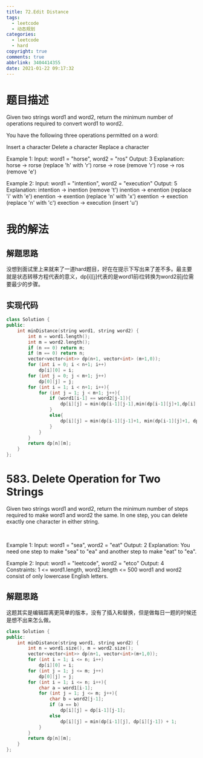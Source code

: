 ```yaml
---
title: 72.Edit Distance
tags:
  - leetcode
  - 动态规划
categories:
  - leetcode
  - hard
copyright: true
comments: true
abbrlink: 3404414355
date: 2021-01-22 09:17:32
---
```

# 题目描述
Given two strings word1 and word2, return the minimum number of operations required to convert word1 to word2.

You have the following three operations permitted on a word:

Insert a character
Delete a character
Replace a character
 

Example 1:
Input: word1 = "horse", word2 = "ros"
Output: 3
Explanation: 
horse -> rorse (replace 'h' with 'r')
rorse -> rose (remove 'r')
rose -> ros (remove 'e')

Example 2:
Input: word1 = "intention", word2 = "execution"
Output: 5
Explanation: 
intention -> inention (remove 't')
inention -> enention (replace 'i' with 'e')
enention -> exention (replace 'n' with 'x')
exention -> exection (replace 'n' with 'c')
exection -> execution (insert 'u')


# 我的解法
## 解题思路
没想到面试里上来就来了一道hard题目，好在在提示下写出来了差不多。最主要就是状态转移方程代表的意义，dp\[i\]\[j\]代表的是word1前i位转换为word2前j位需要最少的步骤。
## 实现代码
```C++
class Solution {
public:
    int minDistance(string word1, string word2) {
        int n = word1.length();
        int m = word2.length();
        if (n == 0) return m;
        if (m == 0) return n;
        vector<vector<int>> dp(n+1, vector<int> (m+1,0));
        for (int i = 0; i < n+1; i++)
            dp[i][0] = i;
        for (int j = 0; j < m+1; j++)
            dp[0][j] = j;
        for (int i = 1; i < n+1; i++){
            for (int j = 1; j < m+1; j++){
                if (word1[i-1] == word2[j-1]){
                    dp[i][j] = min(dp[i-1][j-1],min(dp[i-1][j]+1,dp[i][j-1]+1));
                }
                else{
                    dp[i][j] = min(dp[i-1][j-1]+1, min(dp[i-1][j]+1, dp[i][j-1]+1));
                }
            }
        }
        return dp[n][m];
    }
};
```


# 583. Delete Operation for Two Strings
Given two strings word1 and word2, return the minimum number of steps required to make word1 and word2 the same.
In one step, you can delete exactly one character in either string.

 

Example 1:
Input: word1 = "sea", word2 = "eat"
Output: 2
Explanation: You need one step to make "sea" to "ea" and another step to make "eat" to "ea".

Example 2:
Input: word1 = "leetcode", word2 = "etco"
Output: 4
 
Constraints:
1 <= word1.length, word2.length <= 500
word1 and word2 consist of only lowercase English letters.

## 解题思路
这题其实是编辑距离更简单的版本，没有了插入和替换，但是做每日一题的时候还是想不出来怎么做。

```C++
class Solution {
public:
    int minDistance(string word1, string word2) {
        int n = word1.size(), m = word2.size();
        vector<vector<int>> dp(n+1, vector<int>(m+1,0));
        for (int i = 1; i <= n; i++)
            dp[i][0] = i;
        for (int j = 1; j <= m; j++)
            dp[0][j] = j;
        for (int i = 1; i <= n; i++){
            char a = word1[i-1];
            for (int j = 1; j <= m; j++){
                char b = word2[j-1];
                if (a == b)
                    dp[i][j] = dp[i-1][j-1];
                else
                    dp[i][j] = min(dp[i-1][j], dp[i][j-1]) + 1;
            }
        }
        return dp[n][m];
    }
};
```